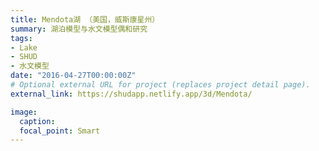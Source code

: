 ```yaml
---
title: Mendota湖 （美国，威斯康星州）
summary: 湖泊模型与水文模型偶和研究
tags:
- Lake
- SHUD
- 水文模型
date: "2016-04-27T00:00:00Z"
# Optional external URL for project (replaces project detail page).
external_link: https://shudapp.netlify.app/3d/Mendota/

image:
  caption:
  focal_point: Smart
---
```

